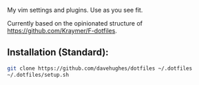 My vim settings and plugins. Use as you see fit.

Currently based on the opinionated structure of https://github.com/Kraymer/F-dotfiles.

Installation (Standard):
------------------------
```sh
git clone https://github.com/davehughes/dotfiles ~/.dotfiles
~/.dotfiles/setup.sh
```
